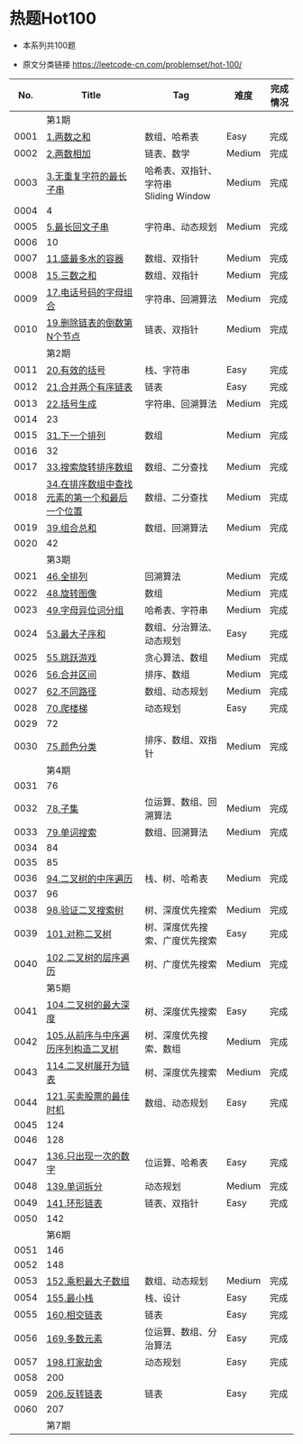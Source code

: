 # 热题Hot100

- 本系列共100题

- 原文分类链接 https://leetcode-cn.com/problemset/hot-100/

| No.  | Title                                                        | Tag                                        | 难度   | 完成情况 |
| ---- | ------------------------------------------------------------ | ------------------------------------------ | ------ | -------- |
|      | 第1期                                                        |                                            |        |          |
| 0001 | [1.两数之和](https://leetcode-cn.com/problems/two-sum/)      | 数组、哈希表                               | Easy   | 完成     |
| 0002 | [2.两数相加](https://leetcode-cn.com/problems/add-two-numbers/) | 链表、数学                                 | Medium | 完成     |
| 0003 | [3.无重复字符的最长子串](https://leetcode-cn.com/problems/longest-substring-without-repeating-characters/) | 哈希表、双指针、字符串<br />Sliding Window | Medium | 完成     |
| 0004 | 4                                                            |                                            |        |          |
| 0005 | [5.最长回文子串](https://leetcode-cn.com/problems/longest-palindromic-substring/) | 字符串、动态规划                           | Medium | 完成     |
| 0006 | 10                                                           |                                            |        |          |
| 0007 | [11.盛最多水的容器](https://leetcode-cn.com/problems/container-with-most-water/) | 数组、双指针                               | Medium | 完成     |
| 0008 | [15.三数之和](https://leetcode-cn.com/problems/3sum/)        | 数组、双指针                               | Medium | 完成     |
| 0009 | [17.电话号码的字母组合](https://leetcode-cn.com/problems/letter-combinations-of-a-phone-number/) | 字符串、回溯算法                           | Medium | 完成     |
| 0010 | [19.删除链表的倒数第N个节点](https://leetcode-cn.com/problems/remove-nth-node-from-end-of-list/) | 链表、双指针                               | Medium | 完成     |
|      | 第2期                                                        |                                            |        |          |
| 0011 | [20.有效的括号](https://leetcode-cn.com/problems/valid-parentheses) | 栈、字符串                                 | Easy   | 完成     |
| 0012 | [21.合并两个有序链表](https://leetcode-cn.com/problems/merge-two-sorted-lists) | 链表                                       | Easy   | 完成     |
| 0013 | [22.括号生成](https://leetcode-cn.com/problems/generate-parentheses/) | 字符串、回溯算法                           | Medium | 完成     |
| 0014 | 23                                                           |                                            |        |          |
| 0015 | [31.下一个排列](https://leetcode-cn.com/problems/next-permutation/) | 数组                                       | Medium | 完成     |
| 0016 | 32                                                           |                                            |        |          |
| 0017 | [33.搜索旋转排序数组](https://leetcode-cn.com/problems/search-in-rotated-sorted-array/) | 数组、二分查找                             | Medium | 完成     |
| 0018 | [34.在排序数组中查找元素的第一个和最后一个位置](https://leetcode-cn.com/problems/find-first-and-last-position-of-element-in-sorted-array/) | 数组、二分查找                             | Medium | 完成     |
| 0019 | [39.组合总和](https://leetcode-cn.com/problems/combination-sum/) | 数组、回溯算法                             | Medium | 完成     |
| 0020 | 42                                                           |                                            |        |          |
|      | 第3期                                                        |                                            |        |          |
| 0021 | [46.全排列](https://leetcode-cn.com/problems/permutations/)  | 回溯算法                                   | Medium | 完成     |
| 0022 | [48.旋转图像](https://leetcode-cn.com/problems/rotate-image/) | 数组                                       | Medium | 完成     |
| 0023 | [49.字母异位词分组](https://leetcode-cn.com/problems/group-anagrams/) | 哈希表、字符串                             | Medium | 完成     |
| 0024 | [53.最大子序和](https://leetcode-cn.com/problems/maximum-subarray) | 数组、分治算法、动态规划                   | Easy   | 完成     |
| 0025 | [55.跳跃游戏](https://leetcode-cn.com/problems/jump-game/)   | 贪心算法、数组                             | Medium | 完成     |
| 0026 | [56.合并区间](https://leetcode-cn.com/problems/merge-intervals/) | 排序、数组                                 | Medium | 完成     |
| 0027 | [62.不同路径](https://leetcode-cn.com/problems/unique-paths/) | 数组、动态规划                             | Medium | 完成     |
| 0028 | [70.爬楼梯](https://leetcode-cn.com/problems/climbing-stairs) | 动态规划                                   | Easy   | 完成     |
| 0029 | 72                                                           |                                            |        |          |
| 0030 | [75.颜色分类](https://leetcode-cn.com/problems/sort-colors/) | 排序、数组、双指针                         | Medium | 完成     |
|      | 第4期                                                        |                                            |        |          |
| 0031 | 76                                                           |                                            |        |          |
| 0032 | [78.子集](https://leetcode-cn.com/problems/subsets/)         | 位运算、数组、回溯算法                     | Medium | 完成     |
| 0033 | [79.单词搜索](https://leetcode-cn.com/problems/word-search/) | 数组、回溯算法                             | Medium | 完成     |
| 0034 | 84                                                           |                                            |        |          |
| 0035 | 85                                                           |                                            |        |          |
| 0036 | [94.二叉树的中序遍历](https://leetcode-cn.com/problems/binary-tree-inorder-traversal/) | 栈、树、哈希表                             | Medium | 完成     |
| 0037 | 96                                                           |                                            |        |          |
| 0038 | [98.验证二叉搜索树](https://leetcode-cn.com/problems/validate-binary-search-tree/) | 树、深度优先搜索                           | Medium | 完成     |
| 0039 | [101.对称二叉树](https://leetcode-cn.com/problems/symmetric-tree) | 树、深度优先搜索、广度优先搜索             | Easy   | 完成     |
| 0040 | [102.二叉树的层序遍历](https://leetcode-cn.com/problems/binary-tree-level-order-traversal/) | 树、广度优先搜索                           | Medium | 完成     |
|      | 第5期                                                        |                                            |        |          |
| 0041 | [104.二叉树的最大深度](https://leetcode-cn.com/problems/maximum-depth-of-binary-tree) | 树、深度优先搜索                           | Easy   | 完成     |
| 0042 | [105.从前序与中序遍历序列构造二叉树](https://leetcode-cn.com/problems/construct-binary-tree-from-preorder-and-inorder-traversal/) | 树、深度优先搜索、数组                     | Medium | 完成     |
| 0043 | [114.二叉树展开为链表](https://leetcode-cn.com/problems/flatten-binary-tree-to-linked-list/) | 树、深度优先搜索                           | Medium | 完成     |
| 0044 | [121.买卖股票的最佳时机](https://leetcode-cn.com/problems/best-time-to-buy-and-sell-stock) | 数组、动态规划                             | Easy   | 完成     |
| 0045 | 124                                                          |                                            |        |          |
| 0046 | 128                                                          |                                            |        |          |
| 0047 | [136.只出现一次的数字](https://leetcode-cn.com/problems/single-number) | 位运算、哈希表                             | Easy   | 完成     |
| 0048 | [139.单词拆分](https://leetcode-cn.com/problems/word-break/) | 动态规划                                   | Medium | 完成     |
| 0049 | [141.环形链表](https://leetcode-cn.com/problems/linked-list-cycle) | 链表、双指针                               | Easy   | 完成     |
| 0050 | 142                                                          |                                            |        |          |
|      | 第6期                                                        |                                            |        |          |
| 0051 | 146                                                          |                                            |        |          |
| 0052 | 148                                                          |                                            |        |          |
| 0053 | [152.乘积最大子数组](https://leetcode-cn.com/problems/maximum-product-subarray/) | 数组、动态规划                             | Medium | 完成     |
| 0054 | [155.最小栈](https://leetcode-cn.com/problems/min-stack)     | 栈、设计                                   | Easy   | 完成     |
| 0055 | [160.相交链表](https://leetcode-cn.com/problems/intersection-of-two-linked-lists) | 链表                                       | Easy   | 完成     |
| 0056 | [169.多数元素](https://leetcode-cn.com/problems/majority-element) | 位运算、数组、分治算法                     | Easy   | 完成     |
| 0057 | [198.打家劫舍](https://leetcode-cn.com/problems/house-robber) | 动态规划                                   | Easy   | 完成     |
| 0058 | 200                                                          |                                            |        |          |
| 0059 | [206.反转链表](https://leetcode-cn.com/problems/reverse-linked-list/) | 链表                                       | Easy   | 完成     |
| 0060 | 207                                                          |                                            |        |          |
|      | 第7期                                                        |                                            |        |          |